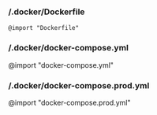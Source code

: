 ### /.docker/Dockerfile
`@import "Dockerfile"`

### /.docker/docker-compose.yml
@import "docker-compose.yml"

### /.docker/docker-compose.prod.yml
@import "docker-compose.prod.yml"